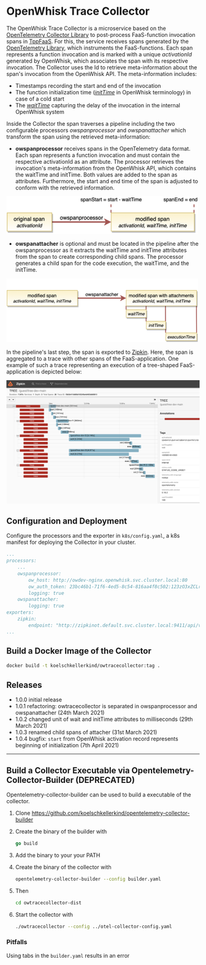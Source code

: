 # OpenWhisk Trace Collector

The OpenWhisk Trace Collector is a microservice based on the [OpenTelemetry Collector Library](https://github.com/open-telemetry/opentelemetry-collector) to post-process FaaS-function invocation spans in [TppFaaS](https://github.com/maSteinbach/TppFaaS). For this, the service receives spans generated by the [OpenTelemetry Library](https://opentelemetry.io/docs/js/instrumentation/#creating-spans), which instruments the FaaS-functions. Each span represents a function invocation and is marked with a unique *activationId* generated by OpenWhisk, which associates the span with its respective invocation. The Collector uses the Id to retrieve meta-information about the span's invocation from the OpenWhisk API. The meta-information includes:

* Timestamps recording the start and end of the invocation
* The function initialization time ([*initTime*](https://github.com/apache/openwhisk/blob/master/docs/annotations.md#annotations-specific-to-activations) in OpenWhisk terminology) in case of a cold start
* The [*waitTime*](https://github.com/apache/openwhisk/blob/master/docs/annotations.md#annotations-specific-to-activations) capturing the delay of the invocation in the internal OpenWhisk system

Inside the Collector the span traverses a pipeline including the two configurable processors *owspanprocessor* and *owspanattacher* which transform the span using the retrieved meta-information:

* __owspanprocessor__ receives spans in the OpenTelemetry data format. Each span represents a function invocation and must contain the respective activationId as an attribute. The processor retrieves the invocation's meta-information from the OpenWhisk API, which contains the waitTime and initTime. Both values are added to the span as attributes. Furthermore, the start and end time of the span is adjusted to conform with the retrieved information.

<img src="images/owspanprocessor.png" alt="owspanprocessor" width="500">

* __owspanattacher__ is optional and must be located in the pipeline after the owspanprocessor as it extracts the waitTime and initTime attributes from the span to create corresponding child spans. The processor generates a child span for the code execution, the waitTime, and the initTime.

<img src="images/owspanattacher.png" alt="owspanattacher" width="500">

In the pipeline's last step, the span is exported to [Zipkin](https://zipkin.io/). Here, the span is aggregated to a trace with other spans of the FaaS-application. One example of such a trace representing an execution of a tree-shaped FaaS-application is depicted below:

<img src="images/zipkin_ui_cold_start.png" alt="Zipkin UI" width="800">

## Configuration and Deployment

Configure the processors and the exporter in `k8s/config.yaml`, a k8s manifest for deploying the Collector in your cluster.

```yaml
...
processors:
    ...
    owspanprocessor:
        ow_host: http://owdev-nginx.openwhisk.svc.cluster.local:80
        ow_auth_token: 23bc46b1-71f6-4ed5-8c54-816aa4f8c502:123zO3xZCLrMN6v2BKK1dXYFpXlPkccOFqm12CdAsMgRU4VrNZ9lyGVCGuMDGIwP
        logging: true
    owspanattacher:
        logging: true
exporters:
    zipkin:
        endpoint: "http://zipkinot.default.svc.cluster.local:9411/api/v2/spans"
...
```

## Build a Docker Image of the Collector

```bash
docker build -t koelschkellerkind/owtracecollector:tag .
```

## Releases

* 1.0.0 initial release
* 1.0.1 refactoring: owtracecollector is separated in owspanprocessor and owspanattacher (24th March 2021)
* 1.0.2 changed unit of wait and initTime attributes to milliseconds (29th March 2021)
* 1.0.3 renamed child spans of attacher (31st March 2021)
* 1.0.4 bugfix: `start` from OpenWhisk activation record represents beginning of initialization (7th April 2021)

---

## Build a Collector Executable via Opentelemetry-Collector-Builder (DEPRECATED)

Opentelemetry-collector-builder can be used to build a executable of the collector.

1. Clone <https://github.com/koelschkellerkind/opentelemetry-collector-builder>
2. Create the binary of the builder with

    ```go
    go build
    ```

3. Add the binary to your your PATH

4. Create the binary of the collector with

    ```bash
    opentelemetry-collector-builder --config builder.yaml
    ```

5. Then

    ```bash
    cd owtracecollector-dist
    ```

6. Start the collector with

    ```bash
    ./owtracecollector --config ../otel-collector-config.yaml  
    ```

### Pitfalls

Using tabs in the `builder.yaml` results in an error

